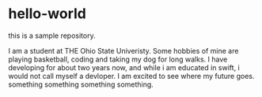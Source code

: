# hello-world
this is a sample repository. 

I am a student at THE Ohio State Univeristy. Some hobbies of mine are playing basketball, coding and taking my dog for long walks. I have developing for about two years now, and while i am educated in swift, i would not call myself a devloper. I am excited to see where my future goes. something something something something. 
